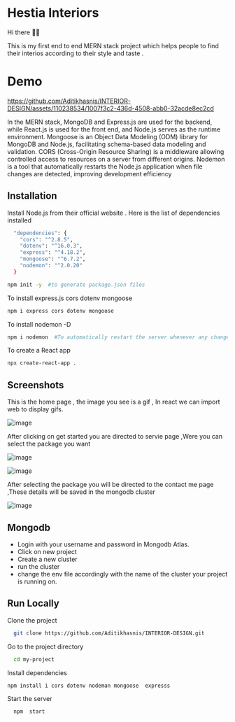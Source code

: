 
# Hestia Interiors
Hi there 👋👋

This is my first end to end MERN stack project  which helps people to find their interios according to their style and taste  .


# Demo

https://github.com/Aditikhasnis/INTERIOR-DESIGN/assets/110238534/1007f3c2-436d-4508-abb0-32acde8ec2cd




In the MERN stack, MongoDB and Express.js are used for the backend, while React.js is used for the front end, and Node.js serves as the runtime environment. Mongoose is an Object Data Modeling (ODM) library for MongoDB and Node.js, facilitating schema-based data modeling and validation. CORS (Cross-Origin Resource Sharing) is a middleware allowing controlled access to resources on a server from different origins. Nodemon is a tool that automatically restarts the Node.js application when file changes are detected, improving development efficiency
## Installation

Install Node.js  from their official website .
Here is the list of dependencies installed
```bash
  "dependencies": {
    "cors": "^2.8.5",
    "dotenv": "^16.0.3",
    "express": "^4.18.2",
    "mongoose": "^6.7.2",
    "nodemon": "^2.0.20"
  }
```
```bash
npm init -y  #to generate package.json files
```

To install express.js cors dotenv mongoose
```bash
npm i express cors dotenv mongoose
```
To install nodemon -D
```bash
npm i nodemon  #To automatically restart the server whenever any changes are made.
```
To create a React app

```bash
npx create-react-app .
```


    
## Screenshots
This is the home page , the image you see is a gif , In react we can import web to display gifs.

![image](https://github.com/Aditikhasnis/INTERIOR-DESIGN/assets/110238534/287ed276-c917-4242-bf0d-40804928e479)

After clicking on get started you are directed to servie page ,Were you can select the package you want 

![image](https://github.com/Aditikhasnis/INTERIOR-DESIGN/assets/110238534/962f780c-c424-41bc-8b02-06b76f5ef1cf)

![image](https://github.com/Aditikhasnis/INTERIOR-DESIGN/assets/110238534/9a04c748-3aed-4b88-9630-421a24e00d7f)



After selecting the package you will be directed to the  contact me page ,These details will be saved in the mongodb cluster 

![image](https://github.com/Aditikhasnis/INTERIOR-DESIGN/assets/110238534/9a767263-1e70-459f-bccb-993fff08fb46)

## Mongodb

- Login with your  username and password in Mongodb Atlas.
- Click on new project
- Create a new cluster
- run the cluster
- change the env file accordingly with the name of the cluster your project is running on.


## Run Locally

Clone the project

```bash
  git clone https://github.com/Aditikhasnis/INTERIOR-DESIGN.git
```

Go to the project directory

```bash
  cd my-project
```

Install dependencies

```bash
npm install i cors dotenv nodeman mongoose  expresss 

```

Start the server 

```bash
  npm  start
```


